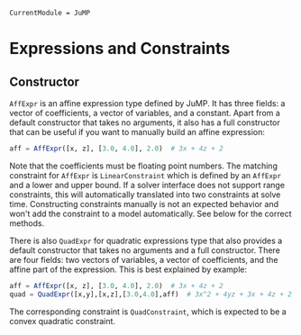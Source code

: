 ```@meta
CurrentModule = JuMP
```

Expressions and Constraints
===========================

Constructor
-----------

`AffExpr` is an affine expression type defined by JuMP. It has three fields: a vector of coefficients, a vector of variables, and a constant. Apart from a default constructor that takes no arguments, it also has a full constructor that can be useful if you want to manually build an affine expression:

```julia
aff = AffExpr([x, z], [3.0, 4.0], 2.0)  # 3x + 4z + 2
```

Note that the coefficients must be floating point numbers. The matching constraint for `AffExpr` is `LinearConstraint` which is defined by an `AffExpr` and a lower and upper bound. If a solver interface does not support range constraints, this will automatically translated into two constraints at solve time. Constructing constraints manually is not an expected behavior and won't add the constraint to a model automatically. See below for the correct methods.

There is also `QuadExpr` for quadratic expressions type that also provides a default constructor that takes no arguments and a full constructor. There are four fields: two vectors of variables, a vector of coefficients, and the affine part of the expression. This is best explained by example:

```julia
aff = AffExpr([x, z], [3.0, 4.0], 2.0)  # 3x + 4z + 2
quad = QuadExpr([x,y],[x,z],[3.0,4.0],aff)  # 3x^2 + 4yz + 3x + 4z + 2
```

The corresponding constraint is `QuadConstraint`, which is expected to be a convex quadratic constraint.
